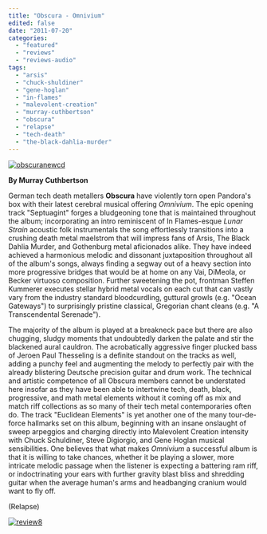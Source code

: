 ```yaml
---
title: "Obscura - Omnivium"
edited: false
date: "2011-07-20"
categories:
  - "featured"
  - "reviews"
  - "reviews-audio"
tags:
  - "arsis"
  - "chuck-shuldiner"
  - "gene-hoglan"
  - "in-flames"
  - "malevolent-creation"
  - "murray-cuthbertson"
  - "obscura"
  - "relapse"
  - "tech-death"
  - "the-black-dahlia-murder"
---
```


[![](http://www.hellbound.ca/wp-content/uploads/2011/07/obscuranewcd.jpg "obscuranewcd")](http://www.hellbound.ca/wp-content/uploads/2011/07/obscuranewcd.jpg)

**By Murray Cuthbertson**

German tech death metallers **Obscura** have violently torn open Pandora's box with their latest cerebral musical offering _Omnivium_. The epic opening track "Septuagint" forges a bludgeoning tone that is maintained throughout the album; incorporating an intro reminiscent of In Flames-esque _Lunar Strain_ acoustic folk instrumentals the song effortlessly transitions into a crushing death metal maelstrom that will impress fans of Arsis, The Black Dahlia Murder, and Gothenburg metal aficionados alike. They have indeed achieved a harmonious melodic and dissonant juxtaposition throughout all of the album's songs, always finding a segway out of a heavy section into more progressive bridges that would be at home on any Vai, DiMeola, or Becker virtuoso composition. Further sweetening the pot, frontman Steffen Kummerer executes stellar hybrid metal vocals on each cut that can vastly vary from the industry standard bloodcurdling, guttural growls (e.g. "Ocean Gateways") to surprisingly pristine classical, Gregorian chant cleans (e.g. "A Transcendental Serenade").

The majority of the album is played at a breakneck pace but there are also chugging, sludgy moments that undoubtedly darken the palate and stir the blackened aural cauldron. The acrobatically aggressive finger plucked bass of Jeroen Paul Thesseling is a definite standout on the tracks as well, adding a punchy feel and augmenting the melody to perfectly pair with the already blistering Deutsche precision guitar and drum work. The technical and artistic competence of all Obscura members cannot be understated here insofar as they have been able to intertwine tech, death, black, progressive, and math metal elements without it coming off as mix and match riff collections as so many of their tech metal contemporaries often do. The track "Euclidean Elements" is yet another one of the many tour-de-force hallmarks set on this album, beginning with an insane onslaught of sweep arpeggios and charging directly into Malevolent Creation intensity with Chuck Schuldiner, Steve Digiorgio, and Gene Hoglan musical sensibilities. One believes that what makes _Omnivium_ a successful album is that it is willing to take chances, whether it be playing a slower, more intricate melodic passage when the listener is expecting a battering ram riff, or indoctrinating your ears with further gravity blast bliss and shredding guitar when the average human's arms and headbanging cranium would want to fly off.

(Relapse)

[![](http://www.hellbound.ca/wp-content/uploads/2009/07/review8.png "review8")](http://www.hellbound.ca/wp-content/uploads/2009/07/review8.png)
